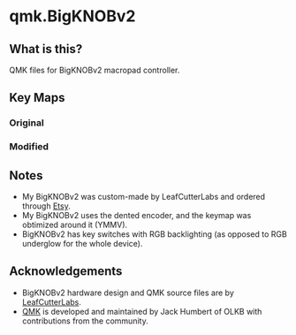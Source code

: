 # qmk.BigKNOBv2

## What is this?
QMK files for BigKNOBv2 macropad controller. 




## Key Maps

### Original


### Modified

## Notes
 * My BigKNOBv2 was custom-made by LeafCutterLabs and ordered through [Etsy](https://www.etsy.com/listing/955302431/bigknob-a-custom-programmable-macropad?ref=shop_home_recs_3&frs=1&crt=1). 
 * My BigKNOBv2 uses the dented encoder, and the keymap was obtimized around it (YMMV). 
 * BigKNOBv2 has key switches with RGB backlighting (as opposed to RGB underglow for the whole device).

## Acknowledgements

* BigKNOBv2 hardware design and QMK source files are by [LeafCutterLabs](https://github.com/LeafCutterLabs).
* [QMK](https://qmk.fm/) is developed and maintained by Jack Humbert of OLKB with contributions from the community.
